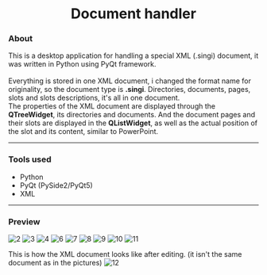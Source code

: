 <h1 align="center">Document handler</h1>

### About
This is a desktop application for handling a special XML (.singi) document, it was written in Python using PyQt framework.
<br><br>
Everything is stored in one XML document, i changed the format name for originality, so the document type is **.singi**. Directories, documents, pages, slots and slots descriptions, it's all in one document.
<br>
The properties of the XML document are displayed through the **QTreeWidget**, its directories and documents. And the document pages and their slots are displayed in the **QListWidget**, as well as the actual position of the slot and its content, similar to PowerPoint.
<br><hr>
### Tools used
- Python
- PyQt (PySide2/PyQt5)
- XML

<hr>

### Preview
![2](https://user-images.githubusercontent.com/87083680/193348142-20f42de0-b48b-4d03-a35a-4a895d1657b9.png)
![3](https://user-images.githubusercontent.com/87083680/193348143-39fe0d1c-574c-4f9d-ab6b-a33fc570f3b8.png)
![4](https://user-images.githubusercontent.com/87083680/193348145-73424d4d-b29d-4f0f-abe7-9b5638fb71b3.png)
![6](https://user-images.githubusercontent.com/87083680/193348153-a77e5c4f-a273-4ce6-96a0-1de65928568b.png)
![7](https://user-images.githubusercontent.com/87083680/193348156-b09d7483-35f3-46fb-9897-a142071b18da.png)
![8](https://user-images.githubusercontent.com/87083680/193348157-7f735ac5-4da9-4625-a072-42e03e239bfc.png)
![9](https://user-images.githubusercontent.com/87083680/193348159-f34a141e-38e8-4a0f-84d5-20830f63b0b4.png)
![10](https://user-images.githubusercontent.com/87083680/193348130-d4fade54-402b-4d0b-8fab-825a3f46dc16.png)
![11](https://user-images.githubusercontent.com/87083680/193348136-e9ad969f-9f97-472e-b92b-853c796ddaeb.png)

This is how the XML document looks like after editing. (it isn't the same document as in the pictures)
![12](https://user-images.githubusercontent.com/87083680/193348139-33e840cd-93e5-4bab-b815-be97c0547a7e.png)
